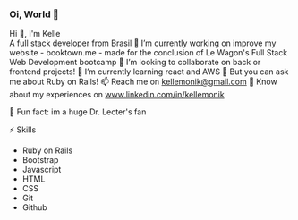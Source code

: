 ### Oi, World 👋

Hi 👋, I'm Kelle  
A full stack developer from Brasil
🔭 I’m currently working on improve my website - booktown.me - made for the conclusion of Le Wagon's Full Stack Web Development bootcamp
👯 I’m looking to collaborate on back or frontend projects!
🌱 I’m currently learning react and AWS
💬 But you can ask me about Ruby on Rails!
📫 Reach me on kellemonik@gmail.com
📄 Know about my experiences on www.linkedin.com/in/kellemonik

🐧 Fun fact: im a huge Dr. Lecter's fan

⚡ Skills
- Ruby on Rails
- Bootstrap
- Javascript
- HTML
- CSS
- Git
- Github
